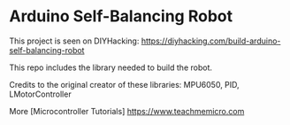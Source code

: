 # Arduino Self-Balancing Robot

This project is seen on DIYHacking: https://diyhacking.com/build-arduino-self-balancing-robot

This repo includes the library needed to build the robot.

Credits to the original creator of these libraries: 
  MPU6050, 
  PID, 
  LMotorController
  
  
  
More [Microcontroller Tutorials] https://www.teachmemicro.com
